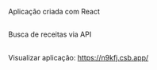 Aplicação criada com React

##

Busca de receitas via API

##

Visualizar aplicação: https://n9kfj.csb.app/
